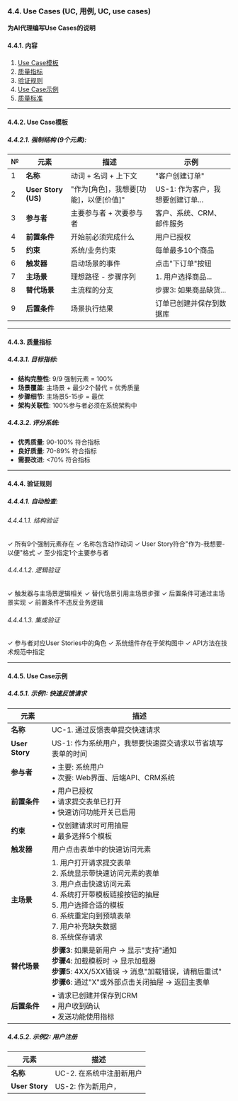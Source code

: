 ### 4.4. Use Cases (UC, 用例, UC, use cases)
**为AI代理编写Use Cases的说明**

#### 4.4.1. 内容
1. [Use Case模板](#use-case模板)
2. [质量指标](#质量指标)
3. [验证规则](#验证规则)
4. [Use Case示例](#use-case示例)
5. [质量标准](#质量标准)

---

#### 4.4.2. Use Case模板

##### 4.4.2.1. 强制结构 (9个元素):

| № | 元素 | 描述 | 示例 |
|---|---------|----------|---------|
| 1 | **名称** | 动词 + 名词 + 上下文 | "客户创建订单" |
| 2 | **User Story (US)** | "作为[角色]，我想要[功能]，以便[价值]" | US-1: 作为客户，我想要创建订单... |
| 3 | **参与者** | 主要参与者 + 次要参与者 | 客户、系统、CRM、邮件服务 |
| 4 | **前置条件** | 开始前必须完成什么 | 用户已授权 |
| 5 | **约束** | 系统/业务约束 | 每单最多10个商品 |
| 6 | **触发器** | 启动场景的事件 | 点击"下订单"按钮 |
| 7 | **主场景** | 理想路径 - 步骤序列 | 1. 用户选择商品... |
| 8 | **替代场景** | 主流程的分支 | 步骤3: 如果商品缺货... |
| 9 | **后置条件** | 场景执行结果 | 订单已创建并保存到数据库 |

---

#### 4.4.3. 质量指标

##### 4.4.3.1. 目标指标:
- **结构完整性**: 9/9 强制元素 = 100%
- **场景覆盖**: 主场景 + 最少2个替代 = 优秀质量
- **步骤细节**: 主场景5-15步 = 最优
- **架构关联性**: 100%参与者必须在系统架构中

##### 4.4.3.2. 评分系统:
- **优秀质量**: 90-100% 符合指标
- **良好质量**: 70-89% 符合指标
- **需要改进**: <70% 符合指标

---

#### 4.4.4. 验证规则

##### 4.4.4.1. 自动检查:

###### 4.4.4.1.1. 结构验证

✓ 所有9个强制元素存在
✓ 名称包含动作动词
✓ User Story符合"作为-我想要-以便"格式
✓ 至少指定1个主要参与者


###### 4.4.4.1.2. 逻辑验证

✓ 触发器与主场景逻辑相关
✓ 替代场景引用主场景步骤
✓ 后置条件可通过主场景实现
✓ 前置条件不违反业务逻辑


###### 4.4.4.1.3. 集成验证

✓ 参与者对应User Stories中的角色
✓ 系统组件存在于架构图中
✓ API方法在技术规范中指定


---

#### 4.4.5. Use Case示例

##### 4.4.5.1. 示例1: 快速反馈请求

| **元素** | **描述** |
|-------------|--------------|
| **名称** | UC-1. 通过反馈表单提交快速请求 |
| **User Story** | US-1: 作为系统用户，我想要快速提交请求以节省填写表单的时间 |
| **参与者** | • 主要: 系统用户<br>• 次要: Web界面、后端API、CRM系统 |
| **前置条件** | • 用户已授权<br>• 请求提交表单已打开<br>• 快速访问功能开关已启用 |
| **约束** | • 仅创建请求时可用抽屉<br>• 最多选择5个模板 |
| **触发器** | 用户点击表单中的快速访问元素 |
| **主场景** | 1. 用户打开请求提交表单<br>2. 系统显示带快速访问元素的表单<br>3. 用户点击快速访问元素<br>4. 系统打开带模板链接按钮的抽屉<br>5. 用户选择合适的模板<br>6. 系统重定向到预填表单<br>7. 用户补充缺失数据<br>8. 系统保存请求 |
| **替代场景** | **步骤3**: 如果是新用户 → 显示"支持"通知<br>**步骤4**: 加载模板时 → 显示加载器<br>**步骤5**: 4XX/5XX错误 → 消息"加载错误，请稍后重试"<br>**步骤6**: 通过"X"或外部点击关闭抽屉 → 返回主表单 |
| **后置条件** | • 请求已创建并保存到CRM<br>• 用户收到确认<br>• 发送功能使用指标 |

##### 4.4.5.2. 示例2: 用户注册

| **元素** | **描述** |
|-------------|--------------|
| **名称** | UC-2. 在系统中注册新用户 |
| **User Story** | US-2: 作为新用户，

